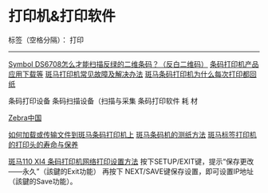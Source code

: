 ﻿# 打印机&打印软件

标签（空格分隔）： 打印

---


[Symbol DS6708怎么才能扫描反绿的二维条码？（反白二维码）](http://www.chongshang.com.cn/news/view.asp?id=427)
[条码打印机产品应用下载等](http://www.chongshang.com.cn/)
[斑马打印机常见故障及解决办法](http://www.chongshang.com.cn/news/view.asp?id=71)
[斑马条码打印机为什么每次打印都回纸](http://www.chongshang.com.cn/news/view.asp?id=167)
[]()
[]()
[]()
[]()
[]()
[]()



条码打印设备
条码扫描设备（扫描与采集
条码打印软件
耗 材



[Zebra中国](http://www.cnzebra.com/)


[如何加载或传输文件到斑马条码打印机上](http://www.ivysun.net/arc-jingyan/5190.html)
[斑马条码机的测纸方法](http://www.cnzebra.com/viewnews_60.html)
[斑马标签打印机的打印头的寿命与保养](http://www.ivysun.net/arc-jingyan/5191.html)



[斑马110 XI4 条码打印机网络打印设置方法](http://www.lvscan.cn/Xw_1-624.html)
按下SETUP/EXIT键，提示“保存更改——永久”（該鍵的Exit功能）
再按下 NEXT/SAVE键保存设置，即可设置IP地址（該鍵的Save功能）。












